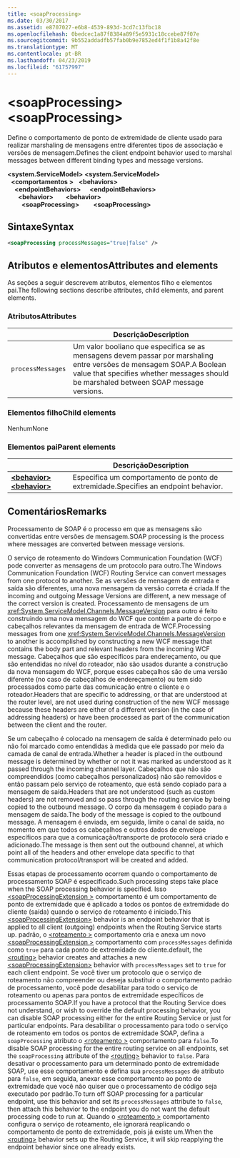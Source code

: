 ```yaml
---
title: <soapProcessing>
ms.date: 03/30/2017
ms.assetid: e8707027-e6b8-4539-893d-3cd7c13fbc18
ms.openlocfilehash: 0bedcec1a87f8384a89f5e5931c18ccebe87f07e
ms.sourcegitcommit: 9b552addadfb57fab0b9e7852ed4f1f1b8a42f8e
ms.translationtype: MT
ms.contentlocale: pt-BR
ms.lasthandoff: 04/23/2019
ms.locfileid: "61757997"
---
```

# <a name="soapprocessing"></a><span data-ttu-id="f1d4d-101">\<soapProcessing></span><span class="sxs-lookup"><span data-stu-id="f1d4d-101">\<soapProcessing></span></span>

<span data-ttu-id="f1d4d-102">Define o comportamento de ponto de extremidade de cliente usado para realizar marshaling de mensagens entre diferentes tipos de associação e versões de mensagem.</span><span class="sxs-lookup"><span data-stu-id="f1d4d-102">Defines the client endpoint behavior used to marshal messages between different binding types and message versions.</span></span>

<span data-ttu-id="f1d4d-103">**\<system.ServiceModel>** </span><span class="sxs-lookup"><span data-stu-id="f1d4d-103">**\<system.ServiceModel>** </span></span>  
<span data-ttu-id="f1d4d-104">&nbsp;&nbsp;**\<comportamentos >** </span><span class="sxs-lookup"><span data-stu-id="f1d4d-104">&nbsp;&nbsp;**\<behaviors>** </span></span>  
<span data-ttu-id="f1d4d-105">&nbsp;&nbsp;&nbsp;&nbsp;**\<endpointBehaviors>** </span><span class="sxs-lookup"><span data-stu-id="f1d4d-105">&nbsp;&nbsp;&nbsp;&nbsp;**\<endpointBehaviors>** </span></span>  
<span data-ttu-id="f1d4d-106">&nbsp;&nbsp;&nbsp;&nbsp;&nbsp;&nbsp;**\<behavior>** </span><span class="sxs-lookup"><span data-stu-id="f1d4d-106">&nbsp;&nbsp;&nbsp;&nbsp;&nbsp;&nbsp;**\<behavior>** </span></span>  
<span data-ttu-id="f1d4d-107">&nbsp;&nbsp;&nbsp;&nbsp;&nbsp;&nbsp;&nbsp;&nbsp;**\<soapProcessing>**</span><span class="sxs-lookup"><span data-stu-id="f1d4d-107">&nbsp;&nbsp;&nbsp;&nbsp;&nbsp;&nbsp;&nbsp;&nbsp;**\<soapProcessing>**</span></span>
  
## <a name="syntax"></a><span data-ttu-id="f1d4d-108">Sintaxe</span><span class="sxs-lookup"><span data-stu-id="f1d4d-108">Syntax</span></span>  
  
```xml  
<soapProcessing processMessages="true|false" />
```  
  
## <a name="attributes-and-elements"></a><span data-ttu-id="f1d4d-109">Atributos e elementos</span><span class="sxs-lookup"><span data-stu-id="f1d4d-109">Attributes and elements</span></span>  
  
<span data-ttu-id="f1d4d-110">As seções a seguir descrevem atributos, elementos filho e elementos pai.</span><span class="sxs-lookup"><span data-stu-id="f1d4d-110">The following sections describe attributes, child elements, and parent elements.</span></span>  
  
### <a name="attributes"></a><span data-ttu-id="f1d4d-111">Atributos</span><span class="sxs-lookup"><span data-stu-id="f1d4d-111">Attributes</span></span>  
  
|                   | <span data-ttu-id="f1d4d-112">Descrição</span><span class="sxs-lookup"><span data-stu-id="f1d4d-112">Description</span></span> |
| ----------------- | ----------- |
| `processMessages` | <span data-ttu-id="f1d4d-113">Um valor booliano que especifica se as mensagens devem passar por marshaling entre versões de mensagem SOAP.</span><span class="sxs-lookup"><span data-stu-id="f1d4d-113">A Boolean value that specifies whether messages should be marshaled between SOAP message versions.</span></span> |

### <a name="child-elements"></a><span data-ttu-id="f1d4d-114">Elementos filho</span><span class="sxs-lookup"><span data-stu-id="f1d4d-114">Child elements</span></span>

<span data-ttu-id="f1d4d-115">Nenhum</span><span class="sxs-lookup"><span data-stu-id="f1d4d-115">None</span></span>

### <a name="parent-elements"></a><span data-ttu-id="f1d4d-116">Elementos pai</span><span class="sxs-lookup"><span data-stu-id="f1d4d-116">Parent elements</span></span>

|     | <span data-ttu-id="f1d4d-117">Descrição</span><span class="sxs-lookup"><span data-stu-id="f1d4d-117">Description</span></span> |
| --- | ----------- |
| [<span data-ttu-id="f1d4d-118">**\<behavior>**</span><span class="sxs-lookup"><span data-stu-id="f1d4d-118">**\<behavior>**</span></span>](../../../../../docs/framework/configure-apps/file-schema/wcf/behavior-of-endpointbehaviors.md) | <span data-ttu-id="f1d4d-119">Especifica um comportamento de ponto de extremidade.</span><span class="sxs-lookup"><span data-stu-id="f1d4d-119">Specifies an endpoint behavior.</span></span> |

## <a name="remarks"></a><span data-ttu-id="f1d4d-120">Comentários</span><span class="sxs-lookup"><span data-stu-id="f1d4d-120">Remarks</span></span>

<span data-ttu-id="f1d4d-121">Processamento de SOAP é o processo em que as mensagens são convertidas entre versões de mensagem.</span><span class="sxs-lookup"><span data-stu-id="f1d4d-121">SOAP processing is the process where messages are converted between message versions.</span></span>

<span data-ttu-id="f1d4d-122">O serviço de roteamento do Windows Communication Foundation (WCF) pode converter as mensagens de um protocolo para outro.</span><span class="sxs-lookup"><span data-stu-id="f1d4d-122">The Windows Communication Foundation (WCF) Routing Service can convert messages from one protocol to another.</span></span> <span data-ttu-id="f1d4d-123">Se as versões de mensagem de entrada e saída são diferentes, uma nova mensagem da versão correta é criada.</span><span class="sxs-lookup"><span data-stu-id="f1d4d-123">If the incoming and outgoing Message Versions are different, a new message of the correct version is created.</span></span> <span data-ttu-id="f1d4d-124">Processamento de mensagens de um <xref:System.ServiceModel.Channels.MessageVersion> para outro é feito construindo uma nova mensagem do WCF que contém a parte do corpo e cabeçalhos relevantes da mensagem de entrada de WCF.</span><span class="sxs-lookup"><span data-stu-id="f1d4d-124">Processing messages from one <xref:System.ServiceModel.Channels.MessageVersion> to another is accomplished by constructing a new WCF message that contains the body part and relevant headers from the incoming WCF message.</span></span> <span data-ttu-id="f1d4d-125">Cabeçalhos que são específicos para endereçamento, ou que são entendidas no nível do roteador, não são usados durante a construção da nova mensagem do WCF, porque esses cabeçalhos são de uma versão diferente (no caso de cabeçalhos de endereçamento) ou tem sido processados como parte das comunicação entre o cliente e o roteador.</span><span class="sxs-lookup"><span data-stu-id="f1d4d-125">Headers that are specific to addressing, or that are understood at the router level, are not used during construction of the new WCF message because these headers are either of a different version (in the case of addressing headers) or have been processed as part of the communication between the client and the router.</span></span>

<span data-ttu-id="f1d4d-126">Se um cabeçalho é colocado na mensagem de saída é determinado pelo ou não foi marcado como entendidas à medida que ele passado por meio da camada de canal de entrada.</span><span class="sxs-lookup"><span data-stu-id="f1d4d-126">Whether a header is placed in the outbound message is determined by whether or not it was marked as understood as it passed through the incoming channel layer.</span></span> <span data-ttu-id="f1d4d-127">Cabeçalhos que não são compreendidos (como cabeçalhos personalizados) não são removidos e então passam pelo serviço de roteamento, que está sendo copiado para a mensagem de saída.</span><span class="sxs-lookup"><span data-stu-id="f1d4d-127">Headers that are not understood (such as custom headers) are not removed and so pass through the routing service by being copied to the outbound message.</span></span> <span data-ttu-id="f1d4d-128">O corpo da mensagem é copiado para a mensagem de saída.</span><span class="sxs-lookup"><span data-stu-id="f1d4d-128">The body of the message is copied to the outbound message.</span></span> <span data-ttu-id="f1d4d-129">A mensagem é enviada, em seguida, limite o canal de saída, no momento em que todos os cabeçalhos e outros dados de envelope específicos para que a comunicação/transporte de protocolo será criado e adicionado.</span><span class="sxs-lookup"><span data-stu-id="f1d4d-129">The message is then sent out the outbound channel, at which point all of the headers and other envelope data specific to that communication protocol/transport will be created and added.</span></span>

<span data-ttu-id="f1d4d-130">Essas etapas de processamento ocorrem quando o comportamento de processamento SOAP é especificado.</span><span class="sxs-lookup"><span data-stu-id="f1d4d-130">Such processing steps take place when the SOAP processing behavior is specified.</span></span> <span data-ttu-id="f1d4d-131">Isso [ \<soapProcessingExtension >](../../../../../docs/framework/configure-apps/file-schema/wcf/soapprocessing.md) comportamento é um comportamento de ponto de extremidade que é aplicado a todos os pontos de extremidade do cliente (saída) quando o serviço de roteamento é iniciado.</span><span class="sxs-lookup"><span data-stu-id="f1d4d-131">This [\<soapProcessingExtension>](../../../../../docs/framework/configure-apps/file-schema/wcf/soapprocessing.md) behavior is an endpoint behavior that is applied to all client (outgoing) endpoints when the Routing Service starts up.</span></span> <span data-ttu-id="f1d4d-132">padrão, o [ \<roteamento >](../../../../../docs/framework/configure-apps/file-schema/wcf/routing-of-servicebehavior.md) comportamento cria e anexa um novo [ \<soapProcessingExtension >](../../../../../docs/framework/configure-apps/file-schema/wcf/soapprocessing.md) comportamento com `processMessages` definida como `true` para cada ponto de extremidade do cliente.</span><span class="sxs-lookup"><span data-stu-id="f1d4d-132">default, the [\<routing>](../../../../../docs/framework/configure-apps/file-schema/wcf/routing-of-servicebehavior.md) behavior creates and attaches a new [\<soapProcessingExtension>](../../../../../docs/framework/configure-apps/file-schema/wcf/soapprocessing.md) behavior with `processMessages` set to `true` for each client endpoint.</span></span> <span data-ttu-id="f1d4d-133">Se você tiver um protocolo que o serviço de roteamento não compreender ou deseja substituir o comportamento padrão de processamento, você pode desabilitar para todo o serviço de roteamento ou apenas para pontos de extremidade específicos de processamento SOAP.</span><span class="sxs-lookup"><span data-stu-id="f1d4d-133">If you have a protocol that the Routing Service does not understand, or wish to override the default processing behavior, you can disable SOAP processing either for the entire Routing Service or just for particular endpoints.</span></span>  <span data-ttu-id="f1d4d-134">Para desabilitar o processamento para todo o serviço de roteamento em todos os pontos de extremidade SOAP, defina a `soapProcessing` atributo o [ \<roteamento >](../../../../../docs/framework/configure-apps/file-schema/wcf/routing-of-servicebehavior.md) comportamento para `false`.</span><span class="sxs-lookup"><span data-stu-id="f1d4d-134">To disable SOAP processing for the entire routing service on all endpoints, set the `soapProcessing` attribute of the [\<routing>](../../../../../docs/framework/configure-apps/file-schema/wcf/routing-of-servicebehavior.md) behavior to `false`.</span></span> <span data-ttu-id="f1d4d-135">Para desativar o processamento para um determinado ponto de extremidade SOAP, use esse comportamento e defina sua `processMessages` de atributo para `false`, em seguida, anexar esse comportamento ao ponto de extremidade que você não quiser que o processamento de código seja executado por padrão.</span><span class="sxs-lookup"><span data-stu-id="f1d4d-135">To turn off SOAP processing for a particular endpoint, use this behavior and set its `processMessages` attribute to `false`, then attach this behavior to the endpoint you do not want the default processing code to run at.</span></span>  <span data-ttu-id="f1d4d-136">Quando o [ \<roteamento >](../../../../../docs/framework/configure-apps/file-schema/wcf/routing-of-servicebehavior.md) comportamento configura o serviço de roteamento, ele ignorará reaplicando o comportamento de ponto de extremidade, pois já existe um.</span><span class="sxs-lookup"><span data-stu-id="f1d4d-136">When the [\<routing>](../../../../../docs/framework/configure-apps/file-schema/wcf/routing-of-servicebehavior.md) behavior sets up the Routing Service, it will skip reapplying the endpoint behavior since one already exists.</span></span>

